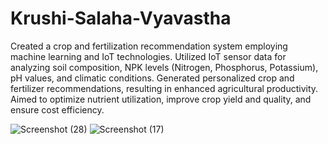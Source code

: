 # Krushi-Salaha-Vyavastha
Created a crop and fertilization recommendation system employing machine learning and IoT technologies. 
Utilized IoT sensor data for analyzing soil composition, NPK levels (Nitrogen, Phosphorus, Potassium), pH values, and climatic conditions. 
Generated personalized crop and fertilizer recommendations, resulting in enhanced agricultural productivity. 
Aimed to optimize nutrient utilization, improve crop yield and quality, and ensure cost efficiency.



![Screenshot (28)](https://github.com/chandrashekarreddyv/Krushi-Salaha-Vyavastha/assets/147227569/94105579-ebcd-4102-845f-f2891ac28152)
![Screenshot (17)](https://github.com/chandrashekarreddyv/Krushi-Salaha-Vyavastha/assets/147227569/fe97660c-9325-4363-9c8a-8987672178e4)
